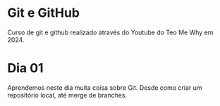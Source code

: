 # Git e GitHub 

Curso de git e github realizado através do Youtube do Teo Me Why em 2024.

# Dia 01

Aprendemos neste dia muita coisa sobre Git.
Desde como criar um repositório local, até merge de branches.  